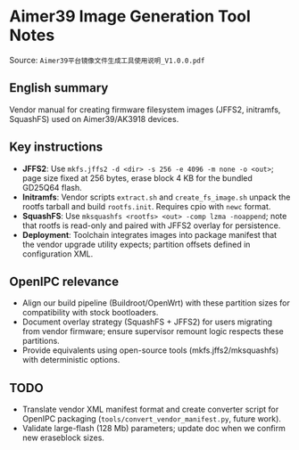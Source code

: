 # Aimer39 Image Generation Tool Notes

Source: `Aimer39平台镜像文件生成工具使用说明_V1.0.0.pdf`

## English summary
Vendor manual for creating firmware filesystem images (JFFS2, initramfs, SquashFS) used on Aimer39/AK3918 devices.

## Key instructions
- **JFFS2**: Use `mkfs.jffs2 -d <dir> -s 256 -e 4096 -m none -o <out>`; page size fixed at 256 bytes, erase block 4 KB for the bundled GD25Q64 flash.
- **Initramfs**: Vendor scripts `extract.sh` and `create_fs_image.sh` unpack the rootfs tarball and build `rootfs.init`. Requires cpio with `newc` format.
- **SquashFS**: Use `mksquashfs <rootfs> <out> -comp lzma -noappend`; note that rootfs is read-only and paired with JFFS2 overlay for persistence.
- **Deployment**: Toolchain integrates images into package manifest that the vendor upgrade utility expects; partition offsets defined in configuration XML.

## OpenIPC relevance
- Align our build pipeline (Buildroot/OpenWrt) with these partition sizes for compatibility with stock bootloaders.
- Document overlay strategy (SquashFS + JFFS2) for users migrating from vendor firmware; ensure supervisor remount logic respects these partitions.
- Provide equivalents using open-source tools (mkfs.jffs2/mksquashfs) with deterministic options.

## TODO
- Translate vendor XML manifest format and create converter script for OpenIPC packaging (`tools/convert_vendor_manifest.py`, future work).
- Validate large-flash (128 Mb) parameters; update doc when we confirm new eraseblock sizes.
